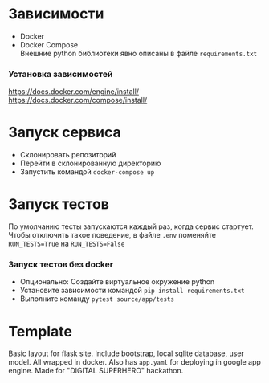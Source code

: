 # Зависимости
- Docker
- Docker Compose  
Внешние python библиотеки явно описаны в файле `requirements.txt`

### Установка зависимостей
https://docs.docker.com/engine/install/  
https://docs.docker.com/compose/install/

# Запуск сервиса
- Склонировать репозиторий
- Перейти в склонированную директорию
- Запустить командой `docker-compose up`

# Запуск тестов
По умолчанию тесты запускаются каждый раз, когда сервис стартует.
Чтобы отключить такое поведение, в файле `.env` поменяйте `RUN_TESTS=True` на `RUN_TESTS=False`  
### Запуск тестов без docker
- Опционально: Создайте виртуальное окружение python
- Установите зависимости командой `pip install requirements.txt`
- Выполните команду `pytest source/app/tests` 


# Template
Basic layout for flask site. Include bootstrap, local sqlite database, user model. 
All wrapped in docker. Also has `app.yaml` for deploying in google app engine. Made for "DIGITAL SUPERHERO" hackathon. 